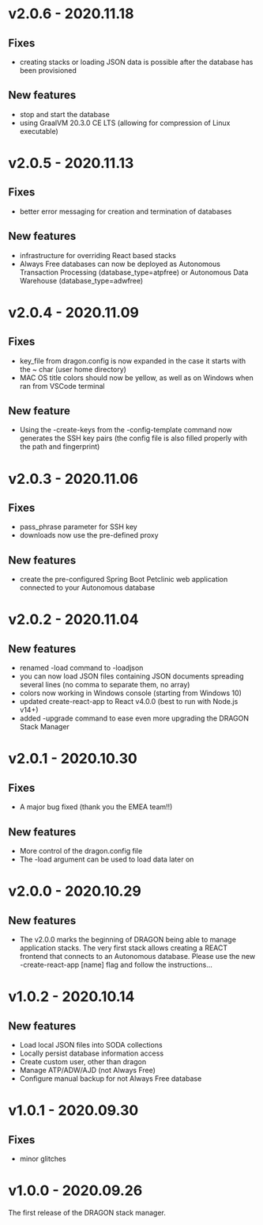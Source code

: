 # v2.0.6 - 2020.11.18
## Fixes
- creating stacks or loading JSON data is possible after the database has been provisioned

## New features
- stop and start the database
- using GraalVM 20.3.0 CE LTS (allowing for compression of Linux executable)

# v2.0.5 - 2020.11.13
## Fixes
- better error messaging for creation and termination of databases

## New features
- infrastructure for overriding React based stacks
- Always Free databases can now be deployed as Autonomous Transaction Processing (database_type=atpfree) or Autonomous Data Warehouse (database_type=adwfree)

# v2.0.4 - 2020.11.09
## Fixes
- key_file from dragon.config is now expanded in the case it starts with the ~ char (user home directory)
- MAC OS title colors should now be yellow, as well as on Windows when ran from VSCode terminal

## New feature
- Using the -create-keys from the -config-template command now generates the SSH key pairs (the config file is also filled properly with the path and fingerprint)

# v2.0.3 - 2020.11.06
## Fixes
- pass_phrase parameter for SSH key
- downloads now use the pre-defined proxy

## New features
- create the pre-configured Spring Boot Petclinic web application connected to your Autonomous database

# v2.0.2 - 2020.11.04
## New features
- renamed -load command to -loadjson
- you can now load JSON files containing JSON documents spreading several lines (no comma to separate them, no array)
- colors now working in Windows console (starting from Windows 10)
- updated create-react-app to React v4.0.0 (best to run with Node.js v14+)
- added -upgrade command to ease even more upgrading the DRAGON Stack Manager

# v2.0.1 - 2020.10.30
## Fixes
- A major bug fixed (thank you the EMEA team!!)

## New features
- More control of the dragon.config file
- The -load argument can be used to load data later on

# v2.0.0 - 2020.10.29
## New features
- The v2.0.0 marks the beginning of DRAGON being able to manage application stacks.
The very first stack allows creating a REACT frontend that connects to an Autonomous database.
Please use the new -create-react-app [name] flag and follow the instructions...

# v1.0.2 - 2020.10.14
## New features
- Load local JSON files into SODA collections
- Locally persist database information access
- Create custom user, other than dragon
- Manage ATP/ADW/AJD (not Always Free)
- Configure manual backup for not Always Free database

# v1.0.1 - 2020.09.30
## Fixes
- minor glitches

# v1.0.0 - 2020.09.26
The first release of the DRAGON stack manager.

